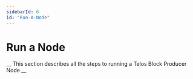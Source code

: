 ```yaml
---
sidebarId: 6
id: "Run-A-Node"
---
```


# Run a Node


__ This section describes all the steps to running a Telos Block Producer Node __